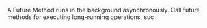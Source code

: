 A Future Method runs in the background asynchronously. Call future methods for executing long-running operations, suc